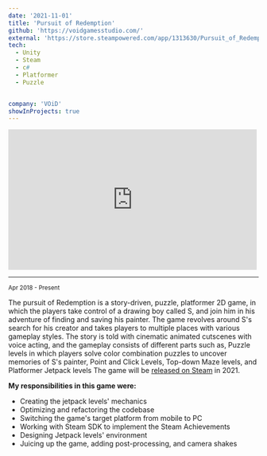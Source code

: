 ```yaml
---
date: '2021-11-01'
title: 'Pursuit of Redemption'
github: 'https://voidgamesstudio.com/'
external: 'https://store.steampowered.com/app/1313630/Pursuit_of_Redemption/'
tech:
  - Unity
  - Steam
  - c#
  - Platformer
  - Puzzle


company: 'VOiD'
showInProjects: true
---
```


<iframe width="500" height="282" src="https://www.youtube.com/embed/phSCBhOQzfc" frameborder="0" allow=" clipboard-write; encrypted-media; gyroscope; picture-in-picture" allowfullscreen></iframe>

--- 
<small>Apr 2018 - Present</small>

The pursuit of Redemption is a story-driven, puzzle, platformer 2D game, in which the players take control of a drawing boy called S, and join him in his adventure of finding and saving his painter.
The game revolves around S's search for his creator and takes players to multiple places with various gameplay styles.
The story is told with cinematic animated cutscenes with voice acting, and the gameplay consists of different parts such as, Puzzle levels in which players solve color combination puzzles to uncover memories of S's painter, Point and Click Levels, Top-down Maze levels, and Platformer Jetpack levels
The game will be [released on Steam](https://store.steampowered.com/app/1313630/Pursuit_of_Redemption/) in 2021.


**My responsibilities in this game were:**
- Creating the jetpack levels' mechanics
- Optimizing and refactoring the codebase
- Switching the game's target platform from mobile to PC
- Working with Steam SDK to implement the Steam Achievements
- Designing Jetpack levels' environment 
- Juicing up the game, adding post-processing, and camera shakes
